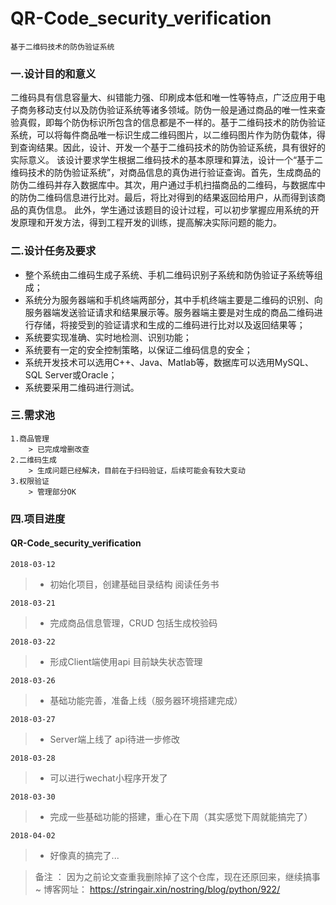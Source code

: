 # QR-Code_security_verification
	基于二维码技术的防伪验证系统 
### 一.设计目的和意义
二维码具有信息容量大、纠错能力强、印刷成本低和唯一性等特点，广泛应用于电子商务移动支付以及防伪验证系统等诸多领域。防伪一般是通过商品的唯一性来查验真假，即每个防伪标识所包含的信息都是不一样的。基于二维码技术的防伪验证系统，可以将每件商品唯一标识生成二维码图片，以二维码图片作为防伪载体，得到查询结果。因此，设计、开发一个基于二维码技术的防伪验证系统，具有很好的实际意义。
该设计要求学生根据二维码技术的基本原理和算法，设计一个“基于二维码技术的防伪验证系统”，对商品信息的真伪进行验证查询。首先，生成商品的防伪二维码并存入数据库中。其次，用户通过手机扫描商品的二维码，与数据库中的防伪二维码信息进行比对。最后，将比对得到的结果返回给用户，从而得到该商品的真伪信息。
此外，学生通过该题目的设计过程，可以初步掌握应用系统的开发原理和开发方法，得到工程开发的训练，提高解决实际问题的能力。
### 二.设计任务及要求
- 整个系统由二维码生成子系统、手机二维码识别子系统和防伪验证子系统等组成；
- 系统分为服务器端和手机终端两部分，其中手机终端主要是二维码的识别、向服务器端发送验证请求和结果展示等。服务器端主要是对生成的商品二维码进行存储，将接受到的验证请求和生成的二维码进行比对以及返回结果等；
- 系统要实现准确、实时地检测、识别功能；
- 系统要有一定的安全控制策略，以保证二维码信息的安全；
- 系统开发技术可以选用C++、Java、Matlab等，数据库可以选用MySQL、SQL Server或Oracle；
- 系统要采用二维码进行测试。

### 三.需求池
	1.商品管理
		> 已完成增删改查
	2.二维码生成
		> 生成问题已经解决，目前在于扫码验证，后续可能会有较大变动
	3.权限验证
		> 管理部分OK
### 四.项目进度
#### QR-Code_security_verification

`2018-03-12`
> - 初始化项目，创建基础目录结构 阅读任务书

`2018-03-21`
> - 完成商品信息管理，CRUD 包括生成校验码

`2018-03-22`
> - 形成Client端使用api 目前缺失状态管理

`2018-03-26`
> - 基础功能完善，准备上线（服务器环境搭建完成）

`2018-03-27`
> - Server端上线了 api待进一步修改

`2018-03-28`
> - 可以进行wechat小程序开发了

`2018-03-30`
> - 完成一些基础功能的搭建，重心在下周（其实感觉下周就能搞完了）

`2018-04-02`
> - 好像真的搞完了...

> 备注 ： 因为之前论文查重我删除掉了这个仓库，现在还原回来，继续搞事~
  博客网址： https://stringair.xin/nostring/blog/python/922/
